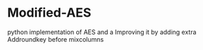 # Modified-AES
python implementation of AES and a Improving it by adding extra Addroundkey before mixcolumns
